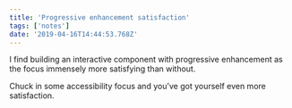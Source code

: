 ```yaml
---
title: 'Progressive enhancement satisfaction'
tags: ['notes'] 
date: '2019-04-16T14:44:53.768Z'
---
```

I find building an interactive component with progressive enhancement as the focus immensely more satisfying than without.

Chuck in some accessibility focus and you’ve got yourself even more satisfaction.